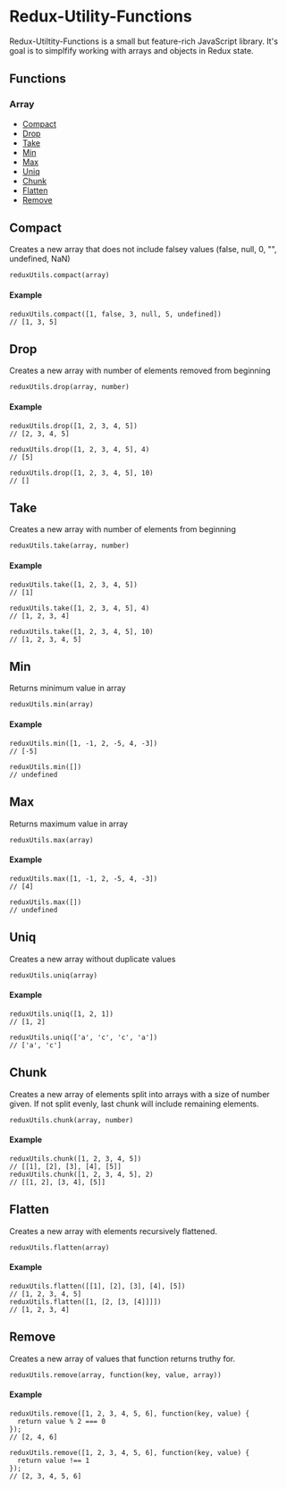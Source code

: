 # Redux-Utility-Functions

Redux-Utiltity-Functions is a small but feature-rich JavaScript library. It's goal is to simplfify working with arrays and objects in Redux state.

## Functions
### Array
  - [Compact](#compact)
  - [Drop](#drop)
  - [Take](#take)
  - [Min](#min)
  - [Max](#max)
  - [Uniq](#uniq)
  - [Chunk](#chunk)
  - [Flatten](#flatten)
  - [Remove](#remove)

Compact
----
Creates a new array that does not include falsey values (false, null, 0, "", undefined, NaN)
```
reduxUtils.compact(array)
```
#### Example
```
reduxUtils.compact([1, false, 3, null, 5, undefined])
// [1, 3, 5]
```

Drop
----
Creates a new array with number of elements removed from beginning
```
reduxUtils.drop(array, number)
```
#### Example
```
reduxUtils.drop([1, 2, 3, 4, 5])
// [2, 3, 4, 5]

reduxUtils.drop([1, 2, 3, 4, 5], 4)
// [5]

reduxUtils.drop([1, 2, 3, 4, 5], 10)
// []
```

Take
----
Creates a new array with number of elements from beginning
```
reduxUtils.take(array, number)
```
#### Example
```
reduxUtils.take([1, 2, 3, 4, 5])
// [1]

reduxUtils.take([1, 2, 3, 4, 5], 4)
// [1, 2, 3, 4]

reduxUtils.take([1, 2, 3, 4, 5], 10)
// [1, 2, 3, 4, 5]
```

Min
----
Returns minimum value in array
```
reduxUtils.min(array)
```
#### Example
```
reduxUtils.min([1, -1, 2, -5, 4, -3])
// [-5]

reduxUtils.min([])
// undefined
```

Max
----
Returns maximum value in array
```
reduxUtils.max(array)
```
#### Example
```
reduxUtils.max([1, -1, 2, -5, 4, -3])
// [4]

reduxUtils.max([])
// undefined
```

Uniq
----
Creates a new array without duplicate values
```
reduxUtils.uniq(array)
```
#### Example
```
reduxUtils.uniq([1, 2, 1])
// [1, 2]

reduxUtils.uniq(['a', 'c', 'c', 'a'])
// ['a', 'c']
```
  
Chunk
----
Creates a new array of elements split into arrays with a size of number given. If not split evenly, last chunk will include remaining elements.
```
reduxUtils.chunk(array, number)
```
#### Example
```
reduxUtils.chunk([1, 2, 3, 4, 5])
// [[1], [2], [3], [4], [5]]
reduxUtils.chunk([1, 2, 3, 4, 5], 2)
// [[1, 2], [3, 4], [5]]
```
  
Flatten
----
Creates a new array with elements recursively flattened.
```
reduxUtils.flatten(array)
```
#### Example
```
reduxUtils.flatten([[1], [2], [3], [4], [5])
// [1, 2, 3, 4, 5]
reduxUtils.flatten([1, [2, [3, [4]]]])
// [1, 2, 3, 4]
```

Remove
----
Creates a new array of values that function returns truthy for.
```
reduxUtils.remove(array, function(key, value, array))
```
#### Example
```
reduxUtils.remove([1, 2, 3, 4, 5, 6], function(key, value) { 
  return value % 2 === 0
});
// [2, 4, 6]

reduxUtils.remove([1, 2, 3, 4, 5, 6], function(key, value) { 
  return value !== 1
});
// [2, 3, 4, 5, 6]
```
